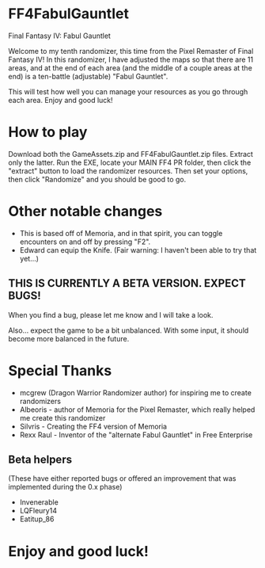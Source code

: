 # FF4FabulGauntlet
Final Fantasy IV:  Fabul Gauntlet

Welcome to my tenth randomizer, this time from the Pixel Remaster of Final Fantasy IV!  In this randomizer, I have adjusted the maps so that there are 11 areas, 
and at the end of each area (and the middle of a couple areas at the end) is a ten-battle (adjustable) "Fabul Gauntlet".  

This will test how well you can manage your resources as you go through each area.  Enjoy and good luck!

# How to play
Download both the GameAssets.zip and FF4FabulGauntlet.zip files.  Extract only the latter.  Run the EXE, locate your MAIN FF4 PR folder, then click the "extract" button
to load the randomizer resources.  Then set your options, then click "Randomize" and you should be good to go.

# Other notable changes
- This is based off of Memoria, and in that spirit, you can toggle encounters on and off by pressing "F2".
- Edward can equip the Knife.  (Fair warning:  I haven't been able to try that yet...)

## THIS IS CURRENTLY A BETA VERSION.  EXPECT BUGS!
When you find a bug, please let me know and I will take a look.

Also... expect the game to be a bit unbalanced.  With some input, it should become more balanced in the future.

# Special Thanks
- mcgrew (Dragon Warrior Randomizer author) for inspiring me to create randomizers
- Albeoris - author of Memoria for the Pixel Remaster, which really helped me create this randomizer
- Silvris - Creating the FF4 version of Memoria
- Rexx Raul - Inventor of the "alternate Fabul Gauntlet" in Free Enterprise
## Beta helpers
(These have either reported bugs or offered an improvement that was implemented during the 0.x phase)
- Invenerable
- LQFleury14
- Eatitup_86

# Enjoy and good luck!
